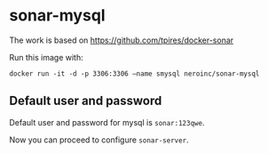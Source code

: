 sonar-mysql
===========
The work is based on https://github.com/tpires/docker-sonar

Run this image with:

`docker run -it -d -p 3306:3306 –name smysql neroinc/sonar-mysql`

Default user and password
-------------------------
Default user and password for mysql is `sonar:123qwe`.

Now you can proceed to configure `sonar-server`.
